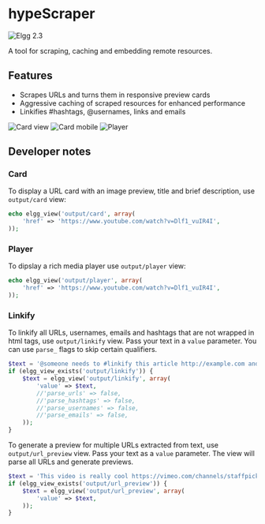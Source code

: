hypeScraper
===========
![Elgg 2.3](https://img.shields.io/badge/Elgg-2.3-orange.svg?style=flat-square)

A tool for scraping, caching and embedding remote resources.

## Features

* Scrapes URLs and turns them in responsive preview cards
* Aggressive caching of scraped resources for enhanced performance
* Linkifies #hashtags, @usernames, links and emails

![Card view](https://raw.github.com/hypeJunction/hypeScraper/master/screenshots/scraper-card.png "Card")
![Card mobile](https://raw.github.com/hypeJunction/hypeScraper/master/screenshots/scraper-card-mobile.png "Responsive Card")
![Player](https://raw.github.com/hypeJunction/hypeScraper/master/screenshots/scraper-player.png "Player")

## Developer notes

### Card

To display a URL card with an image preview, title and brief description, use ``output/card`` view:

```php
echo elgg_view('output/card', array(
	'href' => 'https://www.youtube.com/watch?v=Dlf1_vuIR4I',
));
```

### Player

To dipslay a rich media player use ``output/player`` view:

```php
echo elgg_view('output/player', array(
	'href' => 'https://www.youtube.com/watch?v=Dlf1_vuIR4I',
));
```

### Linkify

To linkify all URLs, usernames, emails and hashtags that are not wrapped in html tags, use ```output/linkify``` view.
Pass your text in a ```value``` parameter. You can use ```parse_``` flags to skip certain qualifiers.

```php
$text = '@someone needs to #linkify this article http://example.com and email it to someone@example.com';
if (elgg_view_exists('output/linkify')) {
	$text = elgg_view('output/linkify', array(
		'value' => $text,
		//'parse_urls' => false,
		//'parse_hashtags' => false,
		//'parse_usernames' => false,
		//'parse_emails' => false,
	));
}
```

To generate a preview for multiple URLs extracted from text, use ```output/url_preview``` view.
Pass your text as a	```value``` parameter. The view will parse all URLs and generate previews.

```php
$text = 'This video is really cool https://vimeo.com/channels/staffpicks/116498390';
if (elgg_view_exists('output/url_preview')) {
	$text = elgg_view('output/url_preview', array(
		'value' => $text,
	));
}
```
